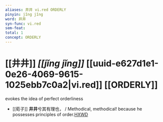 ```yaml
---
aliases: 井井 vi.red ORDERLY
pinyin: jǐng jǐng
word: 井井
syn-func: vi.red
sem-feat: 
total: 1
concept: ORDERLY 
---
```

# [[井井]] *[[jǐng jǐng]]*  [[uuid-e627d1e1-0e26-4069-9615-1025ebb7c0a2|vi.red]] [[ORDERLY]]
evokes the idea of perfect orderliness
 - [[荀子]] **井井**兮其有理也，
                     / Methodical, methodical! because he possesses principles of order.[HXWD](https://hxwd.org/textview.html?location=KR3a0002_tls_008-10a.2)